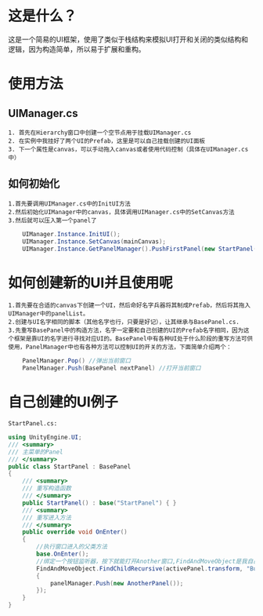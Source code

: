 # 这是什么？
这是一个简易的UI框架，使用了类似于栈结构来模拟UI打开和关闭的类似结构和逻辑，因为构造简单，所以易于扩展和重构。

# 使用方法
## UIManager.cs
	1. 首先在Hierarchy窗口中创建一个空节点用于挂载UIManager.cs
	2. 在实例中我挂好了两个UI的Prefab，这里是可以自己挂载创建的UI面板
	3. 下一个属性是canvas，可以手动拖入canvas或者使用代码控制（具体在UIManager.cs中）
## 如何初始化
	1.首先要调用UIManager.cs中的InitUI方法
	2.然后初始化UIManager中的canvas，具体调用UIManager.cs中的SetCanvas方法
	3.然后就可以压入第一个panel了
```cs
	UIManager.Instance.InitUI();
	UIManager.Instance.SetCanvas(mainCanvas);
	UIManager.Instance.GetPanelManager().PushFirstPanel(new StartPanel());
```

# 如何创建新的UI并且使用呢
	1.首先要在合适的canvas下创建一个UI，然后命好名字兵器将其制成Prefab，然后将其拖入UIManager中的panelList。
	2.创建与UI名字相同的脚本（其他名字也行，只要是好记），让其继承与BasePanel.cs.
	3.先重写BasePanel中的构造方法，名字一定要和自己创建的UI的Prefab名字相同，因为这个框架是靠UI的名字进行寻找对应UI的。BasePanel中有各种UI处于什么阶段的重写方法可供使用，PanelManager中也有各种方法可以控制UI的开关的方法，下面简单介绍两个：
```cs
	PanelManager.Pop() //弹出当前窗口
	PanelManager.Push(BasePanel nextPanel) //打开当前窗口
```

# 自己创建的UI例子
	StartPanel.cs:
```cs
using UnityEngine.UI;
/// <summary>
/// 主菜单的Panel
/// </summary>
public class StartPanel : BasePanel
{
	/// <summary>
	/// 重写构造函数
	/// </summary>
	public StartPanel() : base("StartPanel") { }
	/// <summary>
	/// 重写进入方法
	/// </summary>
	public override void OnEnter()
	{
		//执行窗口进入的父类方法
		base.OnEnter();
		//绑定一个按钮监听器，按下就能打开Another窗口,FindAndMoveObject是我自己写的方法，主要用于寻找Hierarchy窗口中的节点
		FindAndMoveObject.FindChildRecursive(activePanel.transform, "Button").GetComponent<Button>().onClick.AddListener(() =>
		{
			panelManager.Push(new AnotherPanel());
		});
	}
}
```